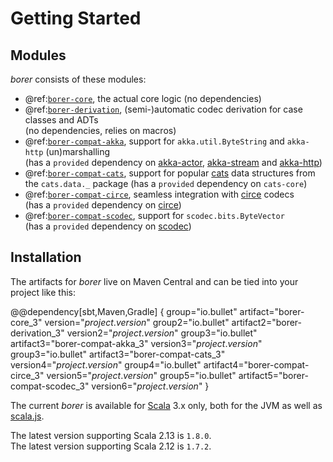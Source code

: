 Getting Started
===============
 
Modules
-------

_borer_ consists of these modules:

- @ref:[`borer-core`](borer-core/index.md), the actual core logic (no dependencies)
- @ref:[`borer-derivation`](borer-derivation/index.md), (semi-)automatic codec derivation for case classes and ADTs<br>(no dependencies, relies on macros)
- @ref:[`borer-compat-akka`](borer-compat-akka.md), support for `akka.util.ByteString` and `akka-http` (un)marshalling<br>(has a `provided` dependency on [akka-actor], [akka-stream] and [akka-http])
- @ref:[`borer-compat-cats`](borer-compat-cats.md), support for popular [cats] data structures from the `cats.data._` package (has a `provided` dependency on `cats-core`)
- @ref:[`borer-compat-circe`](borer-compat-circe.md), seamless integration with [circe] codecs<br>(has a `provided` dependency on [circe])
- @ref:[`borer-compat-scodec`](borer-compat-scodec.md), support for `scodec.bits.ByteVector`<br>(has a `provided` dependency on [scodec])

Installation
------------

The artifacts for _borer_ live on Maven Central and can be tied into your project like this:


@@dependency[sbt,Maven,Gradle] {
  group="io.bullet" artifact="borer-core_3" version="$project.version$"
  group2="io.bullet" artifact2="borer-derivation_3" version2="$project.version$"
  group3="io.bullet" artifact3="borer-compat-akka_3" version3="$project.version$"
  group3="io.bullet" artifact3="borer-compat-cats_3" version4="$project.version$"
  group4="io.bullet" artifact4="borer-compat-circe_3" version5="$project.version$"
  group5="io.bullet" artifact5="borer-compat-scodec_3" version6="$project.version$"
}

The current _borer_ is available for [Scala] 3.x only, both for the JVM as well as [scala.js].

The latest version supporting Scala 2.13 is `1.8.0`.  
The latest version supporting Scala 2.12 is `1.7.2`.


  [Scala]: https://www.scala-lang.org/
  [scala.js]: https://www.scala-js.org/
  [akka-actor]: https://doc.akka.io/docs/akka/2.5/actors.html#dependency
  [akka-stream]: https://doc.akka.io/docs/akka/current/stream/index.html
  [akka-http]: https://doc.akka.io/docs/akka-http/current/index.html
  [cats]: https://typelevel.org/cats/
  [circe]: https://circe.github.io/circe/
  [scodec]: http://scodec.org/
